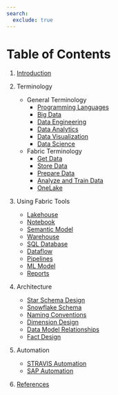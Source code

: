 ```yaml
---
search:
  exclude: true
---
```

# Table of Contents

1. [Introduction](./introduction.md)

2. Terminology
    - General Terminology
        - [Programming Languages](./general_terminology/languages.md)
        - [Big Data](./general_terminology/big_data.md)
        - [Data Engineering](./general_terminology/data_engineering.md)
        - [Data Analytics](./general_terminology/data_analytics.md)
        - [Data Visualization](./general_terminology/data_viz.md)
        - [Data Science](./general_terminology/data_science.md)
    - Fabric Terminology
        - [Get Data](./terminology/get_data.md)
        - [Store Data](./terminology/store_data.md)
        - [Prepare Data](./terminology/prepare_data.md)
        - [Analyze and Train Data](./terminology/analyze_train_data.md)
        - [OneLake](./terminology/onelake.md)

3. Using Fabric Tools
    - [Lakehouse](./fabric_tools/lakehouse.md)
    - [Notebook](./fabric_tools/notebook.md)
    - [Semantic Model](./fabric_tools/semantic_model.md)
    - [Warehouse](./fabric_tools/warehouse.md)
    - [SQL Database](./fabric_tools/sql_database.md)
    - [Dataflow](fabric_tools/dataflow.md)
    - [Pipelines](fabric_tools/pipelines.md)
    - [ML Model](fabric_tools/ml_model.md)
    - [Reports](fabric_tools/reports.md)

4. Architecture
    - [Star Schema Design](./architecture/star_schema.md)
    - [Snowflake Schema](./architecture/snowflake.md)
    - [Naming Conventions](./architecture/naming_convention.md)
    - [Dimension Design](./architecture/dimension_design.md)
    - [Data Model Relationships](./architecture/relationships.md)
    - [Fact Design](./architecture/fact_design.md)

5. Automation
    - [STRAVIS Automation](./automation/stravis_automation.md)
    - [SAP Automation](./automation/sap_automation.md)

6. [References](./references.md)
